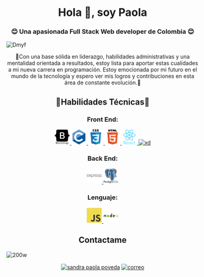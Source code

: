 <h1 align="center">Hola 👋, soy Paola</h1>
<h3 align="center">😊 Una apasionada Full Stack Web developer de Colombia 😊 </h3> 

![Dmyf](https://github.com/Paitopoveda90/Paitopoveda90/assets/121766472/260649d4-3f02-41be-a68e-4bd5db5172c7)


<p align="center">🚀Con una base sólida en liderazgo, habilidades administrativas y una mentalidad orientada a resultados, estoy lista para aportar estas cualidades a mi nueva carrera en programación. Estoy emocionada por mi futuro en el mundo de la tecnología y espero ver mis logros y contribuciones en esta área de constante evolución.🚀 </p>


<h2 align="center">🔨Habilidades Técnicas🔨</h2>

<h3 align="center">Front End:</h3>
<p align="center"> <a href="https://getbootstrap.com" target="_blank" rel="noreferrer"> <img src="https://raw.githubusercontent.com/devicons/devicon/master/icons/bootstrap/bootstrap-plain-wordmark.svg" alt="bootstrap" width="40" height="40"/> </a> <a href="https://www.cprogramming.com/" target="_blank" rel="noreferrer"> <img src="https://raw.githubusercontent.com/devicons/devicon/master/icons/c/c-original.svg" alt="c" width="40" height="40"/> </a> <a href="https://www.w3schools.com/css/" target="_blank" rel="noreferrer"> <img src="https://raw.githubusercontent.com/devicons/devicon/master/icons/css3/css3-original-wordmark.svg" alt="css3" width="40" height="40"/> </a> <a href="https://www.w3.org/html/" target="_blank" rel="noreferrer"> <img src="https://raw.githubusercontent.com/devicons/devicon/master/icons/html5/html5-original-wordmark.svg" alt="html5" width="40" height="40"/> </a> <a href="https://reactjs.org/" target="_blank" rel="noreferrer"> <img src="https://raw.githubusercontent.com/devicons/devicon/master/icons/react/react-original-wordmark.svg" alt="react" width="40" height="40"/> </a> <a href="https://www.adobe.com/products/xd.html" target="_blank" rel="noreferrer"> <img src="https://cdn.worldvectorlogo.com/logos/adobe-xd.svg" alt="xd" width="40" height="40"/> </a> </p>

<h3 align="center">Back End:</h3>
<p align="center">
   <a href="https://expressjs.com" target="_blank" rel="noreferrer"> <img src="https://raw.githubusercontent.com/devicons/devicon/master/icons/express/express-original-wordmark.svg" alt="express" width="40" height="40"/> </a> <a href="https://www.postgresql.org" target="_blank" rel="noreferrer"> <img src="https://raw.githubusercontent.com/devicons/devicon/master/icons/postgresql/postgresql-original-wordmark.svg" alt="postgresql" width="40" height="40"/> </a>
</p>

<h3 align="center">Lenguaje:</h3>
<p align="center">
  <a href="https://developer.mozilla.org/en-US/docs/Web/JavaScript" target="_blank" rel="noreferrer"> <img src="https://raw.githubusercontent.com/devicons/devicon/master/icons/javascript/javascript-original.svg" alt="javascript" width="40" height="40"/> </a> <a href="https://nodejs.org" target="_blank" rel="noreferrer"> <img src="https://raw.githubusercontent.com/devicons/devicon/master/icons/nodejs/nodejs-original-wordmark.svg" alt="nodejs" width="40" height="40"/> </a>  
</p>

<h2 align="center">Contactame</h2>

![200w](https://github.com/Paitopoveda90/Paitopoveda90/assets/121766472/bd01a849-5b09-47d7-8659-61d0351e3b2b)



<p align="center">
<a href="https://linkedin.com/in/sandra-paola-poveda-marulanda-11285083" target="blank"><img align="center" src="https://raw.githubusercontent.com/rahuldkjain/github-profile-readme-generator/master/src/images/icons/Social/linked-in-alt.svg" alt="sandra paola poveda" height="30" width="40" /></a> <a href="mailto:sppoveda90@gmail.com" target="blank"><img align="center" src="https://upload.wikimedia.org/wikipedia/commons/thumb/7/7e/Gmail_icon_%282020%29.svg/2560px-Gmail_icon_%282020%29.svg.png" alt="correo" height="30" width="40" /></a>
</p>
